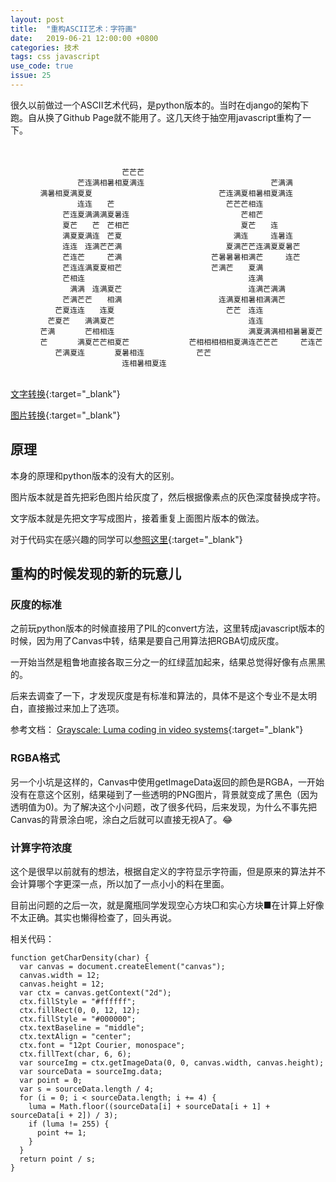 ```yaml
---
layout: post
title:  "重构ASCII艺术：字符画"
date:   2019-06-21 12:00:00 +0800
categories: 技术
tags: css javascript
use_code: true
issue: 25
---
```

很久以前做过一个ASCII艺术代码，是python版本的。当时在django的架构下跑。自从换了Github Page就不能用了。这几天终于抽空用javascript重构了一下。
   
    　　　　　　　　　　　　　　　　　　　　　　　　　　　　　　　　　　　　　　　　　　　　　
    　　　　　　　　　　　　　　　　　　　　　　　　　　　　　　　　　　　　　　　　　　　　　
    　　　　　　　　　　　　　　　芒芒芒　　　　　　　　　　　　　　　　　　　　　　　　　　　
    　　　　　　　　　芒连满相暑相夏满连　　　　　　　　　　　　　　　　　芒满满　　　　　　　
    　　　　满暑相夏满夏夏　　　　　　　　　　　　　　　　　芒连满夏相暑相夏满连　　　　　　　
    　　　　　　　　　连连　　芒　　　　　　　　　　　　　　　芒芒芒相连　　　　　　　　　　　
    　　　　　　　芒连夏满满满夏暑连　　　　　　　　　　　　　　　芒相芒　　　　　　　　　　　
    　　　　　　　夏芒　　芒　芒相芒　　　　　　　　　　　　　　　夏芒　　连　　　　　　　　　
    　　　　　　　满夏夏满连　芒夏　　　　　　　　　　　　　　　满连　　　连暑连　　　　　　　
    　　　　　　　连连　连满芒芒满　　　　　　　　　　　　　　夏满芒芒连满夏夏暑芒　　　　　　
    　　　　　　　芒连芒　　　芒满　　　　　　　　　　　　芒暑暑暑相满芒　　　连芒　　　　　　
    　　　　　　　芒连连满夏夏相芒　　　　　　　　　　　　芒满芒　　夏满　　　　　　　　　　　
    　　　　　　　芒相连　　　　　　　　　　　　　　　　　　　　　　连满　　　　　　　　　　　
    　　　　　　　　满满　连满夏芒　　　　　　　　　　　　　　　　　连满芒满满　　　　　　　　
    　　　　　　　芒满芒芒　　相满　　　　　　　　　　　　　连满夏相暑相满满芒　　　　　　　　
    　　　　　　芒夏连连　　连夏　　　　　　　　　　　　　　　芒芒　连连　　　　　　　　　　　
    　　　　　芒夏芒　　满满夏芒　　　　　　　　　　　　　　　　　　连连　　　　　　　　　　　
    　　　　芒满　　　　芒相相连　　　　　　　　　　　　　　　　　　满夏满满相相暑暑夏芒　　　
    　　　　芒　　　　满夏芒芒相夏芒　　　　　　　　芒相相相相相夏满连芒芒芒　　　芒连芒　　　
    　　　　　　芒满夏连　　　　夏暑相连　　　　　　　芒芒　　　　　　　　　　　　　　　　　　
    　　　　　　　　　　　　　　　连相暑相夏连　　　　　　　　　　　　　　　　　　　　　　　　
    　　　　　　　　　　　　　　　　　　　　　　　　　　　　　　　　　　　　　　　　　　　　　

[文字转换](/ascii_art/text/){:target="_blank"} 

[图片转换](/ascii_art/img/){:target="_blank"}

<!--more-->

## 原理

本身的原理和python版本的没有大的区别。

图片版本就是首先把彩色图片给灰度了，然后根据像素点的灰色深度替换成字符。

文字版本就是先把文字写成图片，接着重复上面图片版本的做法。

对于代码实在感兴趣的同学可以[参照这里](https://github.com/JiYouMCC/JiYouMCC.github.io/blob/master/js/ascii-art.js){:target="_blank"} 

## 重构的时候发现的新的玩意儿

### 灰度的标准

之前玩python版本的时候直接用了PIL的convert方法，这里转成javascript版本的时候，因为用了Canvas中转，结果是要自己用算法把RGBA切成灰度。

一开始当然是粗鲁地直接各取三分之一的红绿蓝加起来，结果总觉得好像有点黑黑的。

后来去调查了一下，才发现灰度是有标准和算法的，具体不是这个专业不是太明白，直接搬过来加上了选项。

参考文档： [Grayscale: Luma coding in video systems](https://en.wikipedia.org/wiki/Grayscale#Luma_coding_in_video_systems){:target="_blank"}

### RGBA格式

另一个小坑是这样的，Canvas中使用getImageData返回的颜色是RGBA，一开始没有在意这个区别，结果碰到了一些透明的PNG图片，背景就变成了黑色（因为透明值为0)。为了解决这个小问题，改了很多代码，后来发现，为什么不事先把Canvas的背景涂白呢，涂白之后就可以直接无视A了。:joy:


### 计算字符浓度

这个是很早以前就有的想法，根据自定义的字符显示字符画，但是原来的算法并不会计算哪个字更深一点，所以加了一点小小的料在里面。

目前出问题的之后一次，就是魔瓶同学发现空心方块□和实心方块■在计算上好像不太正确。其实也懒得检查了，回头再说。

相关代码：

    function getCharDensity(char) {
      var canvas = document.createElement("canvas");
      canvas.width = 12;
      canvas.height = 12;
      var ctx = canvas.getContext("2d");
      ctx.fillStyle = "#ffffff";
      ctx.fillRect(0, 0, 12, 12);
      ctx.fillStyle = "#000000";
      ctx.textBaseline = "middle";
      ctx.textAlign = "center";
      ctx.font = "12pt Courier, monospace";
      ctx.fillText(char, 6, 6);
      var sourceImg = ctx.getImageData(0, 0, canvas.width, canvas.height);
      var sourceData = sourceImg.data;
      var point = 0;
      var s = sourceData.length / 4;
      for (i = 0; i < sourceData.length; i += 4) {
        luma = Math.floor((sourceData[i] + sourceData[i + 1] + sourceData[i + 2]) / 3);
        if (luma != 255) {
          point += 1;
        }
      }
      return point / s;
    }
